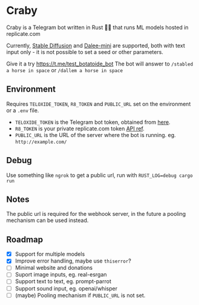 # Craby

Craby is a Telegram bot  written in Rust 🤖🦀 that runs ML models hosted in replicate.com

Currently, [Stable Diffusion](https://replicate.com/stability-ai/stable-diffusion) and [Dalee-mini](https://replicate.com/kuprel/min-dalle) are supported, both with text input only - it is not possible to set a seed or other parameters.

Give it a try <https://t.me/test_botatoide_bot> The bot will answer to `/stabled a horse in space` or `/dallem a horse in space`

## Environment

Requires `TELOXIDE_TOKEN`, `R8_TOKEN` and `PUBLIC_URL` set on the environment or a `.env` file.

- `TELOXIDE_TOKEN` is the Telegram bot token, obtained from [here](https://core.telegram.org/bots#6-botfather).
- `R8_TOKEN` is your private replicate.com token [API ref](https://replicate.ai/docs/api/).
- `PUBLIC_URL` is the URL of the server where the bot is running. eg. `http://example.com/`

## Debug

Use something like `ngrok` to get a public url, run with `RUST_LOG=debug cargo run`

## Notes

The public url is required for the webhook server, in the future a pooling mechanism can be used instead.

## Roadmap

- [x] Support for multiple models
- [x] Improve error handling, maybe use `thiserror`?
- [ ] Minimal website and donations
- [ ] Suport image inputs, eg. real-esrgan
- [ ] Support text to text, eg. prompt-parrot
- [ ] Support sound input, eg. openai/whisper
- [ ] (maybe) Pooling mechanism if `PUBLIC_URL` is not set.

